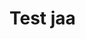 <!-- 
title: Test
location: ./custom-components/utils/test
type: page
layout: default
-->
# Test jaa
